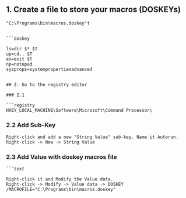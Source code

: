 
## 1. Create a file to store your macros (DOSKEYs)

```text
"C:\Programs\bin\macros.doskey"†
```

```

```doskey

ls=dir $* $T
up=cd.. $T
ex=exit $T
np=notepad
sysprops=systempropertiesadvanced

```

```

## 2. Go to the registry editor

### 2.1

```registry
HKEY_LOCAL_MACHINE\Software\Microsoft\Command Processor\
```

### 2.2 Add Sub-Key

```
Right-click and add a new "String Value" sub-key. Name it Autorun.
Right-click -> New -> String Value
```

### 2.3 Add Value with doskey macros file

```
```text

Right-click it and Modify the Value data.
Right-click -> Modify -> Value data -> DOSKEY /MACROFILE="C:\Programs\bin\macros.doskey"

```
